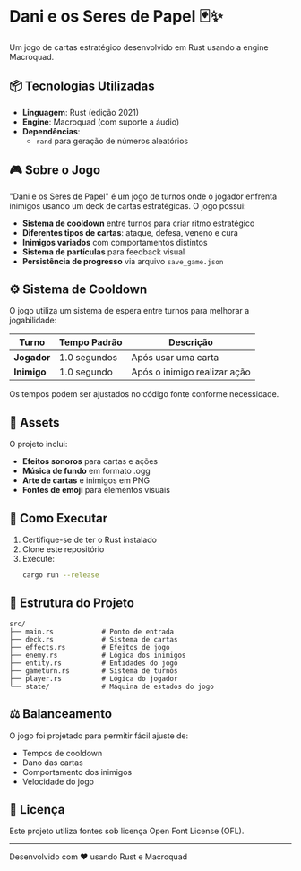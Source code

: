 # Dani e os Seres de Papel 🃏✨

Um jogo de cartas estratégico desenvolvido em Rust usando a engine Macroquad.

## 📦 Tecnologias Utilizadas
- **Linguagem**: Rust (edição 2021)
- **Engine**: Macroquad (com suporte a áudio)
- **Dependências**:
  - `rand` para geração de números aleatórios

## 🎮 Sobre o Jogo
"Dani e os Seres de Papel" é um jogo de turnos onde o jogador enfrenta inimigos usando um deck de cartas estratégicas. O jogo possui:

- **Sistema de cooldown** entre turnos para criar ritmo estratégico
- **Diferentes tipos de cartas**: ataque, defesa, veneno e cura
- **Inimigos variados** com comportamentos distintos
- **Sistema de partículas** para feedback visual
- **Persistência de progresso** via arquivo `save_game.json`

## ⚙️ Sistema de Cooldown
O jogo utiliza um sistema de espera entre turnos para melhorar a jogabilidade:

| Turno       | Tempo Padrão | Descrição                     |
|-------------|--------------|-------------------------------|
| **Jogador** | 1.0 segundos | Após usar uma carta           |
| **Inimigo** | 1.0 segundo  | Após o inimigo realizar ação  |

Os tempos podem ser ajustados no código fonte conforme necessidade.

## 🎵 Assets
O projeto inclui:
- **Efeitos sonoros** para cartas e ações
- **Música de fundo** em formato .ogg
- **Arte de cartas** e inimigos em PNG
- **Fontes de emoji** para elementos visuais

## 🚀 Como Executar
1. Certifique-se de ter o Rust instalado
2. Clone este repositório
3. Execute:
   ```bash
   cargo run --release
   ```

## 📂 Estrutura do Projeto
```
src/
├── main.rs            # Ponto de entrada
├── deck.rs            # Sistema de cartas
├── effects.rs         # Efeitos de jogo
├── enemy.rs           # Lógica dos inimigos
├── entity.rs          # Entidades do jogo
├── gameturn.rs        # Sistema de turnos
├── player.rs          # Lógica do jogador
└── state/             # Máquina de estados do jogo
```

## ⚖️ Balanceamento
O jogo foi projetado para permitir fácil ajuste de:
- Tempos de cooldown
- Dano das cartas
- Comportamento dos inimigos
- Velocidade do jogo

## 📜 Licença
Este projeto utiliza fontes sob licença Open Font License (OFL).

---

Desenvolvido com ❤️ usando Rust e Macroquad
